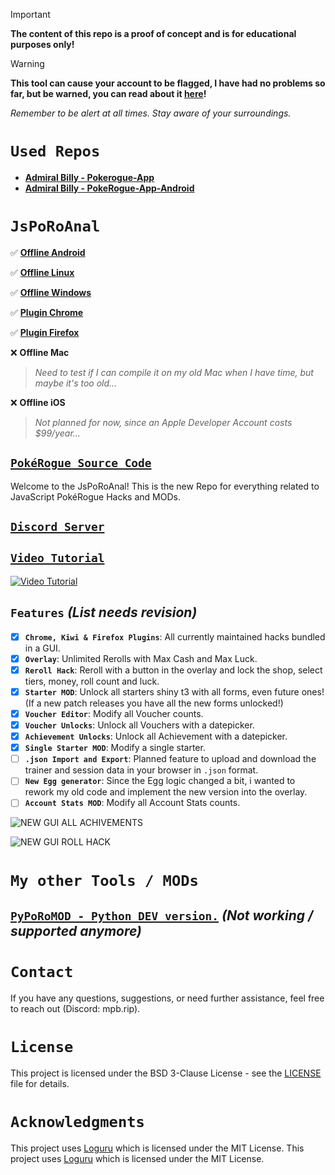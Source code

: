 > [!IMPORTANT]  
> **The content of this repo is a proof of concept and is for educational purposes only!**

> [!WARNING]
> **This tool can cause your account to be flagged, I have had no problems so far, but be warned, you can read about it [here](https://www.reddit.com/r/pokerogue/comments/1d8ldlw/a_cheating_and_account_deletionwipe_followup/)!**
> 
> _Remember to be alert at all times. Stay aware of your surroundings._

# `Used Repos`
- **[Admiral Billy - Pokerogue-App](https://github.com/Admiral-Billy/Pokerogue-App)** 
- **[Admiral Billy - PokeRogue-App-Android](https://github.com/Admiral-Billy/PokeRogue-App-Android)** 

# `JsPoRoAnal`

:white_check_mark: **[Offline Android](https://raw.githubusercontent.com/PokeRogueMOD/JsPoRoMOD/main/Offline_PoRoMOD_Android.apk)** 

:white_check_mark: **[Offline Linux](https://github.com/PokeRogueMOD/JsPoRoMOD/raw/refs/heads/main/Offline_PoRoMOD_Linux.zip)**

:white_check_mark: **[Offline Windows](https://github.com/PokeRogueMOD/JsPoRoMOD/raw/refs/heads/main/Offline_PoRoMOD_Windows.zip)**

:white_check_mark: **[Plugin Chrome](https://raw.githubusercontent.com/PokeRogueMOD/JsPoRoMOD/main/Plugin_PoRoMOD_Chrome.zip)**

:white_check_mark: **[Plugin Firefox](https://raw.githubusercontent.com/PokeRogueMOD/JsPoRoMOD/main/Plugin_PoRoMOD_Firefox.xpi)**

:x: **Offline Mac**
> *Need to test if I can compile it on my old Mac when I have time, but maybe it's too old...*
> 
:x: **Offline iOS**
> *Not planned for now, since an Apple Developer Account costs $99/year...*

## [`PokéRogue Source Code`](https://github.com/pagefaultgames/pokerogue/tree/main/src)

Welcome to the JsPoRoAnal! This is the new Repo for everything related to JavaScript PokéRogue Hacks and MODs.

## [`Discord Server`](https://discord.gg/rsNPUcbrPT)

## [`Video Tutorial`](https://youtu.be/L_c9TXFbDIM)

[![`Video Tutorial`](./resources/thumbnail.png)](https://youtu.be/k6B4WqDGoxk)

## `Features` *(List needs revision)*

-   [x] **`Chrome, Kiwi & Firefox Plugins`**: All currently maintained hacks bundled in a GUI.
-   [x] **`Overlay`**: Unlimited Rerolls with Max Cash and Max Luck.
-   [x] **`Reroll Hack`**: Reroll with a button in the overlay and lock the shop, select tiers, money, roll count and luck.
-   [x] **`Starter MOD`**: Unlock all starters shiny t3 with all forms, even future ones! (If a new patch releases you have all the new forms unlocked!)
-   [x] **`Voucher Editor`**: Modify all Voucher counts.
-   [x] **`Voucher Unlocks`**: Unlock all Vouchers with a datepicker.
-   [x] **`Achievement Unlocks`**: Unlock all Achievement with a datepicker.
-   [X] **`Single Starter MOD`**: Modify a single starter.
-   [ ] **`.json Import and Export`**: Planned feature to upload and download the trainer and session data in your browser in `.json` format.
-   [ ] **`New Egg generator`**: Since the Egg logic changed a bit, i wanted to rework my old code and implement the new version into the overlay.
-   [ ] **`Account Stats MOD`**: Modify all Account Stats counts.

![NEW GUI ALL ACHIVEMENTS](./resources/roll_hack.png)

![NEW GUI ROLL HACK](./resources/all_achv_hack.png)

# `My other Tools / MODs`

## [`PyPoRoMOD - Python DEV version.`](https://github.com/PokeRogueMOD/PyPoRoMOD) *(Not working / supported anymore)*

# `Contact`

If you have any questions, suggestions, or need further assistance, feel free to reach out (Discord: mpb.rip).

# `License`

This project is licensed under the BSD 3-Clause License - see the [LICENSE](LICENSE) file for details.

# `Acknowledgments`

This project uses [Loguru](https://github.com/Delgan/loguru) which is licensed under the MIT License.
This project uses [Loguru](https://github.com/Delgan/loguru) which is licensed under the MIT License.
